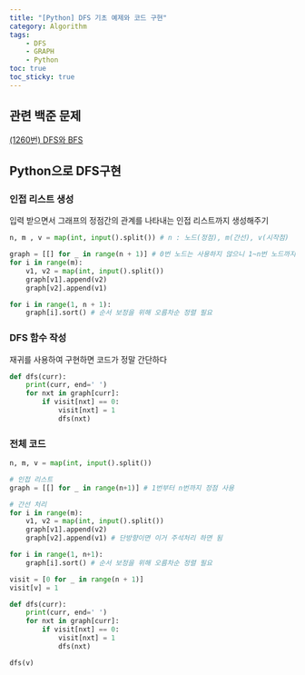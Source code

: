 ```yaml
---
title: "[Python] DFS 기초 예제와 코드 구현"
category: Algorithm
tags:
    - DFS
    - GRAPH
    - Python
toc: true
toc_sticky: true
---
```

## 관련 백준 문제
[(1260번) DFS와 BFS](https://www.acmicpc.net/problem/1260)   

## Python으로 DFS구현
### 인접 리스트 생성
입력 받으면서 그래프의 정점간의 관계를 나타내는 인접 리스트까지 생성해주기
```python
n, m , v = map(int, input().split()) # n : 노드(정점), m(간선), v(시작점)

graph = [[] for _ in range(n + 1)] # 0번 노드는 사용하지 않으니 1~n번 노드까지 할당
for i in range(m):
    v1, v2 = map(int, input().split())
    graph[v1].append(v2)
    graph[v2].append(v1)

for i in range(1, n + 1):
    graph[i].sort() # 순서 보정을 위해 오름차순 정렬 필요
```

### DFS 함수 작성
재귀를 사용하여 구현하면 코드가 정말 간단하다
```python
def dfs(curr):
    print(curr, end=' ')
    for nxt in graph[curr]:
        if visit[nxt] == 0:
            visit[nxt] = 1
            dfs(nxt)
```

### 전체 코드
```python
n, m, v = map(int, input().split())

# 인접 리스트
graph = [[] for _ in range(n+1)] # 1번부터 n번까지 정점 사용

# 간선 처리
for i in range(m):
    v1, v2 = map(int, input().split())
    graph[v1].append(v2)
    graph[v2].append(v1) # 단방향이면 이거 주석처리 하면 됨

for i in range(1, n+1):
    graph[i].sort() # 순서 보정을 위해 오름차순 정렬 필요

visit = [0 for _ in range(n + 1)]
visit[v] = 1

def dfs(curr):
    print(curr, end=' ')
    for nxt in graph[curr]:
        if visit[nxt] == 0:
            visit[nxt] = 1
            dfs(nxt)

dfs(v)
```